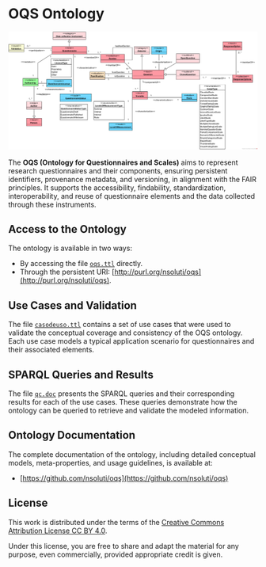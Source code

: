 # OQS Ontology

![OQS Logo](./oqs.png)

The **OQS (Ontology for Questionnaires and Scales)** aims to represent research questionnaires and their components, ensuring persistent identifiers, provenance metadata, and versioning, in alignment with the FAIR principles. It supports the accessibility, findability, standardization, interoperability, and reuse of questionnaire elements and the data collected through these instruments.

## Access to the Ontology

The ontology is available in two ways:
- By accessing the file [`oqs.ttl`](./oqs.ttl) directly.
- Through the persistent URI: [http://purl.org/nsoluti/oqs](http://purl.org/nsoluti/oqs).

## Use Cases and Validation

The file [`casodeuso.ttl`](./casodeuso.ttl) contains a set of use cases that were used to validate the conceptual coverage and consistency of the OQS ontology. Each use case models a typical application scenario for questionnaires and their associated elements.

## SPARQL Queries and Results

The file [`qc.doc`](./qc.doc) presents the SPARQL queries and their corresponding results for each of the use cases. These queries demonstrate how the ontology can be queried to retrieve and validate the modeled information.

## Ontology Documentation

The complete documentation of the ontology, including detailed conceptual models, meta-properties, and usage guidelines, is available at:
- [https://github.com/nsoluti/oqs](https://github.com/nsoluti/oqs)

## License

This work is distributed under the terms of the [Creative Commons Attribution License CC BY 4.0](https://creativecommons.org/licenses/by/4.0/legalcode).

Under this license, you are free to share and adapt the material for any purpose, even commercially, provided appropriate credit is given.
